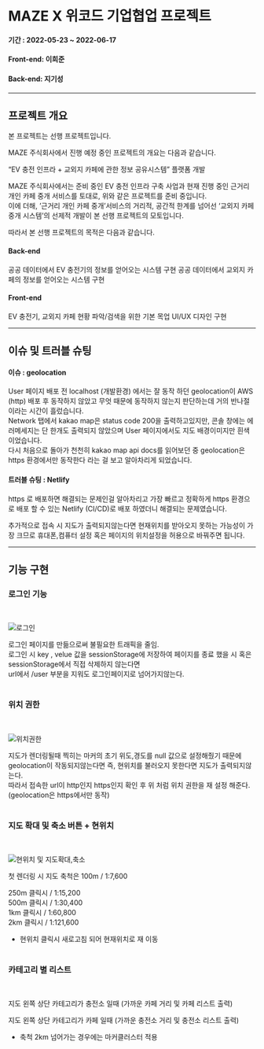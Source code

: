 # MAZE X 위코드 기업협업 프로젝트

#### 기간 : 2022-05-23 ~ 2022-06-17

#### Front-end: 이희준

#### Back-end: 지기성

---

## 프로젝트 개요

본 프로젝트는 선행 프로젝트입니다.

MAZE 주식회사에서 진행 예정 중인 프로젝트의 개요는 다음과 같습니다.

“EV 충전 인프라 + 교외지 카페에 관한 정보 공유시스템” 플랫폼 개발

MAZE 주식회사에서는 준비 중인 EV 충전 인프라 구축 사업과 현재 진행 중인 근거리 개인 카페 중개 서비스를 토대로, 위와 같은 프로젝트를 준비 중입니다.</br>
이에 더해, ’근거리 개인 카페 중개’서비스의 거리적, 공간적 한계를 넘어선 ‘교외지 카페 중개 시스템’의 선제적 개발이 본 선행 프로젝트의 모토입니다.

따라서 본 선행 프로젝트의 목적은 다음과 같습니다.

#### Back-end</br>

공공 데이터에서 EV 충전기의 정보를 얻어오는 시스템 구현
공공 데이터에서 교외지 카페의 정보를 얻어오는 시스템 구현

#### Front-end</br>

EV 충전기, 교외지 카페 현황 파악/검색을 위한 기본 목업 UI/UX 디자인 구현

---

## 이슈 및 트러블 슈팅

#### 이슈 : geolocation

User 페이지 배포 전 localhost (개발환경) 에서는 잘 동작 하던 geolocation이 AWS (http) 배포 후 동작하지 않았고
무엇 때문에 동작하지 않는지 판단하는데 거의 반나절 이라는 시간이 흘렀습니다.</br>
Network 탭에서 kakao map은 status code 200을 출력하고있지만, 콘솔 창에는 에러메세지는 단 한개도 출력되지 않았으며 User 페이지에서도 지도 배경이미지만 흰색이었습니다.</br>
다시 처음으로 돌아가 천천히 kakao map api docs를 읽어보던 중 geolocation은 https 환경에서만 동작한다 라는 걸 보고 알아차리게 되었습니다.

#### 트러블 슈팅 : Netlify

https 로 배포하면 해결되는 문제인걸 알아차리고 가장 빠르고 정확하게 https 환경으로 배포 할 수 있는 Netlify (CI/CD)로 배포 하였더니 해결되는 문제였습니다.

추가적으로 접속 시 지도가 출력되지않는다면 현재위치를 받아오지 못하는 가능성이 가장 크므로 휴대폰,컴퓨터 설정 혹은 페이지의 위치설정을 허용으로 바꿔주면 됩니다.

---

## 기능 구현

### 로그인 기능

</br>

![로그인](https://user-images.githubusercontent.com/94230809/210766748-9a64779d-0ebd-47d8-a61e-0f8c6f83945b.gif)

로그인 페이지를 만듦으로써 불필요한 트래픽을 줄임.</br>
로그인 시 key , velue 값을 sessionStorage에 저장하여 페이지를 종료 했을 시 혹은 sessionStorage에서 직접 삭제하지 않는다면</br>url에서 /user 부분을 지워도 로그인페이지로 넘어가지않는다.
</br>
</br>

### 위치 권한

</br>

![위치권한](https://user-images.githubusercontent.com/94230809/210772996-8347f01f-b134-4c04-aba9-148163e38f8b.gif)

지도가 렌더링될때 찍히는 마커의 초기 위도,경도를 null 값으로 설정해줬기 때문에</br>
geolocation이 작동되지않는다면 즉, 현위치를 불러오지 못한다면 지도가 출력되지않는다.
</br>
따라서 접속한 url이 http인지 https인지 확인 후 위 처럼 위치 권한을 재 설정 해준다.</br>(geolocation은 https에서만 동작)
</br>
</br>

### 지도 확대 및 축소 버튼 + 현위치

</br>

![현위치 및 지도확대,축소](https://user-images.githubusercontent.com/94230809/210774873-38d65d71-22a4-403c-b4fd-8e24064ce118.gif)

첫 렌더링 시 지도 축척은 100m / 1:7,600
</br>

250m 클릭시 / 1:15,200</br>
500m 클릭시 / 1:30,400</br>
1km 클릭시 / 1:60,800</br>
2km 클릭시 / 1:121,600</br>

- 현위치 클릭시 새로고침 되어 현재위치로 재 이동
  </br>
  </br>

### 카테고리 별 리스트

</br>

지도 왼쪽 상단 카테고리가 충전소 일때 (가까운 카페 거리 및 카페 리스트 출력)
</br>

지도 왼쪽 상단 카테고리가 카페 일때 (가까운 충전소 거리 및 충전소 리스트 출력)

- 축척 2km 넘어가는 경우에는 마커클러스터 적용
